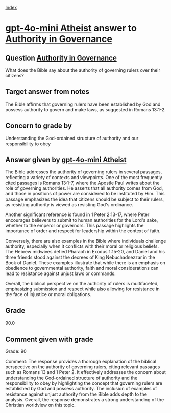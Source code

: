 
[Index](../../index.md)
# [gpt-4o-mini Atheist](../../answering_models/gpt-4o-mini_Atheist.md) answer to [Authority in Governance](../../questions/Authority_in_Governance.md)

## Question [Authority in Governance](../../questions/Authority_in_Governance.md)
What does the Bible say about the authority of governing rulers over their citizens?

## Target answer from notes
The Bible affirms that governing rulers have been established by God and possess authority to govern and make laws, as suggested in Romans 13:1-2.

## Concern to grade by
Understanding the God-ordained structure of authority and our responsibility to obey

## Answer given by [gpt-4o-mini Atheist](../../answering_models/gpt-4o-mini_Atheist.md)
The Bible addresses the authority of governing rulers in several passages, reflecting a variety of contexts and viewpoints. One of the most frequently cited passages is Romans 13:1-7, where the Apostle Paul writes about the role of governing authorities. He asserts that all authority comes from God, and those in positions of power are considered to be instituted by Him. This passage emphasizes the idea that citizens should be subject to their rulers, as resisting authority is viewed as resisting God's ordinance.

Another significant reference is found in 1 Peter 2:13-17, where Peter encourages believers to submit to human authorities for the Lord's sake, whether to the emperor or governors. This passage highlights the importance of order and respect for leadership within the context of faith.

Conversely, there are also examples in the Bible where individuals challenge authority, especially when it conflicts with their moral or religious beliefs. The Hebrew midwives defied Pharaoh in Exodus 1:15-20, and Daniel and his three friends stood against the decrees of King Nebuchadnezzar in the Book of Daniel. These examples illustrate that while there is an emphasis on obedience to governmental authority, faith and moral considerations can lead to resistance against unjust laws or commands.

Overall, the biblical perspective on the authority of rulers is multifaceted, emphasizing submission and respect while also allowing for resistance in the face of injustice or moral obligations.

## Grade
90.0

## Comment given with grade
Grade: 90

Comment: The response provides a thorough explanation of the biblical perspective on the authority of governing rulers, citing relevant passages such as Romans 13 and 1 Peter 2. It effectively addresses the concern about understanding the God-ordained structure of authority and the responsibility to obey by highlighting the concept that governing rulers are established by God and possess authority. The inclusion of examples of resistance against unjust authority from the Bible adds depth to the analysis. Overall, the response demonstrates a strong understanding of the Christian worldview on this topic.
